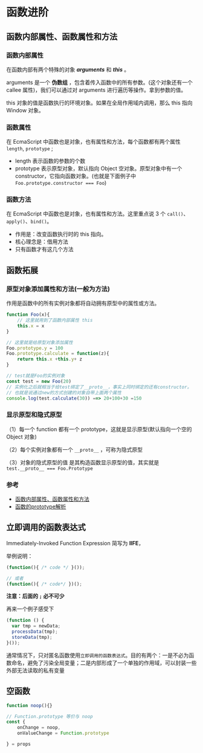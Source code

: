 # 函数进阶

## 函数内部属性、函数属性和方法

### 函数内部属性
在函数内部有两个特殊的对象 ***arguments*** 和 ***this*** 。

arguments 是一个 **伪数组** ，包含着传入函数中的所有参数。(这个对象还有一个 callee 属性)，我们可以通过对 arguments 进行遍历等操作。拿到参数的值。

this 对象的值是函数执行的环境对象。如果在全局作用域内调用，那么 this 指向 Window 对象。



### 函数属性
在 EcmaScript 中函数也是对象，也有属性和方法，每个函数都有两个属性 `length`, `prototype` ;

* length 表示函数的参数的个数
* prototype 表示原型对象，默认指向 Object 空对象。原型对象中有一个 constructor，它指向函数对象。(也就是下面例子中 `Foo.prototype.constructor === Foo`)



### 函数方法

在 EcmaScript 中函数也是对象，也有属性和方法。这里重点说 3 个 `call()`、`apply()`、`bind()`。

* 作用是：改变函数执行时的 this 指向。
* 核心理念是：借用方法
* 只有函数才有这几个方法


## 函数拓展

### 原型对象添加属性和方法(一般为方法)

作用是函数中的所有实例对象都将自动拥有原型中的属性或方法。

```javascript
function Foo(x){
    // 这里就用到了函数内部属性 this
    this.x = x
}

// 这里就是给原型对象添加属性
Foo.prototype.y = 100
Foo.prototype.calculate = function(z){
    return this.x +this.y+ z
}

// test就是Foo的实例对象
const test = new Foo(20)
// 实例化之后就相当于给test绑定了__proto__，事实上同时绑定的还有constructor。
// 也就是说通过new的方式创建的对象自带上面两个属性
console.log(test.calculate(30)) ==> 20+100+30 =150

```



###  显示原型和隐式原型

（1）每一个 function 都有一个 prototype，这就是显示原型(默认指向一个空的 Object 对象)

（2）每个实例对象都有一个 `__proto__` ，可称为隐式原型

（3）对象的隐式原型的值 是其构造函数显示原型的值，其实就是 `test.__proto__ === Foo.Prototype`



### 参考

* [函数内部属性、函数属性和方法](https://blog.csdn.net/m0_37581397/article/details/81982670)
* [函数的prototype解析](https://blog.csdn.net/qq_16858683/article/details/79337329)



## 立即调用的函数表达式

Immediately-Invoked Function Expression 简写为 **IIFE**，

举例说明：

```javascript
(function(){ /* code */ }());

// 或者
(function(){ /* code*/ })();
```

**注意：后面的 `;` 必不可少**

再来一个例子感受下

```javascript
(function () {
  var tmp = newData;
  processData(tmp);
  storeData(tmp);
}());
```

通常情况下，只对匿名函数使用`立即调用的函数表达式`。目的有两个：一是不必为函数命名，避免了污染全局变量；二是内部形成了一个单独的作用域，可以封装一些外部无法读取的私有变量




## 空函数
```javascript
function noop(){}

// Function.prototype 等价与 noop
const {
    onChange = noop,
    onValueChange = Function.prototype

} = props
```